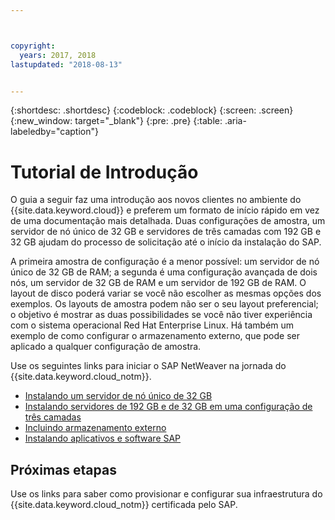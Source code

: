```yaml
---



copyright:
  years: 2017, 2018
lastupdated: "2018-08-13"


---
```


{:shortdesc: .shortdesc}
{:codeblock: .codeblock}
{:screen: .screen}
{:new_window: target="_blank"}
{:pre: .pre}
{:table: .aria-labeledby="caption"}

# Tutorial de Introdução

O guia a seguir faz uma introdução aos novos clientes no ambiente do {{site.data.keyword.cloud}} e preferem um formato de início rápido em vez de uma documentação mais detalhada. Duas configurações de amostra, um servidor de nó único de 32 GB e servidores de três camadas com 192 GB e 32 GB ajudam do processo de solicitação até o início da instalação do SAP.

A primeira amostra de configuração é a menor possível: um servidor de nó único de 32 GB de RAM; a segunda é uma configuração avançada de dois nós, um servidor de 32 GB de RAM e um servidor de 192 GB de RAM. O layout de disco poderá variar se você não escolher as mesmas opções dos exemplos. Os layouts de amostra podem não ser o seu layout preferencial; o objetivo é mostrar
as duas possibilidades se você não tiver experiência com o sistema operacional Red Hat Enterprise Linux. Há também um exemplo de
como configurar o armazenamento externo, que pode ser aplicado a qualquer configuração de amostra.

Use os seguintes links para iniciar o SAP NetWeaver na jornada do {{site.data.keyword.cloud_notm}}.

  * [Instalando um
servidor de nó único de 32 GB](/docs/infrastructure/sap-netweaver-rhel-qrg/rhel-installing-32-GB-single-server-node.html#install_32GB)
  * [Instalando servidores de 192 GB e de 32 GB em uma configuração de três camadas](/docs/infrastructure/sap-netweaver-rhel-qrg/rhel-installing-256-GB-32-GB-server-three-tier-setup.html#install_256GB)
  * [Incluindo
armazenamento externo](/docs/infrastructure/sap-netweaver-rhel-qrg/rhel-provisioning-external-storage-to-server.html#storage)
  * [Instalando
aplicativos e software SAP](/docs/infrastructure/sap-netweaver-rhel-qrg/rhel-installing-your-SAP-landscape.html#install_landscape)

## Próximas etapas

Use os links para saber como provisionar e configurar sua infraestrutura do {{site.data.keyword.cloud_notm}} certificada pelo SAP.
